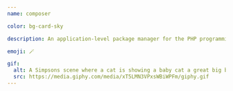 ```yaml
---
name: composer

color: bg-card-sky

description: An application-level package manager for the PHP programming language

emoji: 🪄

gif:
  alt: A Simpsons scene where a cat is showing a baby cat a great big ball of yarn.
  src: https://media.giphy.com/media/xT5LMN3VPxsWBiWPFm/giphy.gif
---
```

